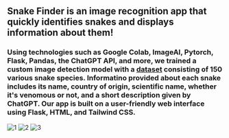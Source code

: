## Snake Finder is an image recognition app that quickly identifies snakes and displays information about them! 
### Using technologies such as Google Colab, ImageAI, Pytorch, Flask, Pandas, the ChatGPT API, and more, we trained a custom image detection model with a [dataset](https://www.kaggle.com/datasets/goelyash/165-different-snakes-species/data) consisting of 150 various snake species. Informatino provided about each snake includes its name, country of origin, scientific name, whether it's venomous or not, and a short description given by ChatGPT. Our app is built on a user-friendly web interface using Flask, HTML, and Tailwind CSS. 

![1](flowbite-flask/static/assets/images/HomeScreen.png "1")
![2](flowbite-flask/static/assets/images/Snake1.png "2")
![3](flowbite-flask/static/assets/images/Snake2.png "3")
